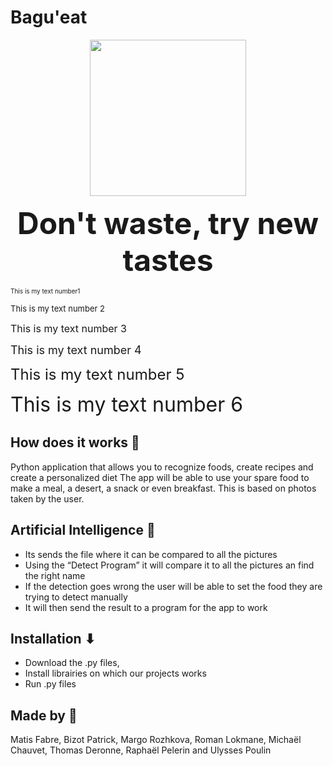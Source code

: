# Bagu'eat 

<p align = "center"> 
 <img src="https://user-images.githubusercontent.com/80221917/162082538-3b4c24c6-9339-40d1-9b70-cba2152eede6.png" width="250"> 
</p>

<p align = "center">
 <strong><FONT size="15">Don't waste, try new tastes</FONT></strong>
</p>

 <font size="1"> This is my text number1</font> 

 <font size="2"> This is my text number 2 </font>
 
 <font size="3"> This is my text number 3</font> 
 
 <font size="4"> This is my text number 4</font> 
 
 <font size="5"> This is my text number 5</font> 
 
 <font size="6"> This is my text number 6</font>

## How does it works 🐍


Python application that allows you to recognize foods, create recipes and create a personalized diet
The app will be able to use your spare food to make a meal, a desert, a snack or even breakfast. This is based on photos taken by the user.

## Artificial Intelligence 🧠

- Its sends the file where it can be compared to all the pictures
- Using the “Detect Program” it will compare it to all the pictures an find the right name
- If the detection goes wrong the user will be able to set the food they are trying to detect manually
- It will then send the result to a program for the app to work

## Installation ⬇

- Download the .py files,
- Install librairies on which our projects works 
- Run .py files

## Made by 🔨 

Matis Fabre, Bizot Patrick, Margo Rozhkova, Roman Lokmane, Michaël Chauvet, Thomas Deronne, Raphaël Pelerin and Ulysses Poulin
